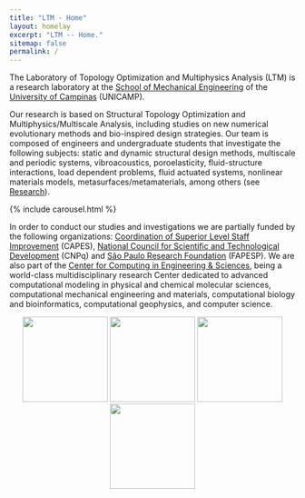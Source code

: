 ```yaml
---
title: "LTM - Home"
layout: homelay
excerpt: "LTM -- Home."
sitemap: false
permalink: /
---
```


The Laboratory of Topology Optimization and Multiphysics Analysis (LTM) is a research laboratory at the [School of Mechanical Engineering](https://www.fem.unicamp.br/index.php/pt-br/) of the [University of Campinas](https://www.unicamp.br/unicamp/) (UNICAMP). 

Our research is based on Structural Topology Optimization and Multiphysics/Multiscale Analysis, including studies on new numerical evolutionary methods and bio-inspired design strategies. Our team is composed of engineers and undergraduate students that investigate the following subjects: static and dynamic structural design methods, multiscale and periodic systems, vibroacoustics, poroelasticity, fluid-structure interactions, load dependent problems, fluid actuated systems, nonlinear materials models, metasurfaces/metamaterials, among others (see [Research](research)).


{% include carousel.html %}


In order to conduct our studies and investigations we are partially funded by the following organizations: [Coordination of Superior Level Staff Improvement](https://www.gov.br/capes/pt-br) (CAPES), [National Council for Scientific and Technological Development](https://www.gov.br/cnpq/pt-br) (CNPq) and [São Paulo Research Foundation](https://fapesp.br/) (FAPESP). We are also part of the [Center for Computing in Engineering & Sciences](https://cces.unicamp.br/), being a world-class multidisciplinary research Center dedicated to advanced computational modeling in physical and chemical molecular sciences, computational mechanical engineering and materials, computational biology and bioinformatics, computational geophysics, and computer science. 

<p align=center>
  <img src="{{ site.url }}{{ site.baseurl }}/images/ltm_logos/capes.png" style="width: 150px">
  <img src="{{ site.url }}{{ site.baseurl }}/images/ltm_logos/cnpq.jpg" style="width: 150px">
  <img src="{{ site.url }}{{ site.baseurl }}/images/ltm_logos/fapesp.jpg" style="width: 150px">
  <img src="{{ site.url }}{{ site.baseurl }}/images/ltm_logos/cces.png" style="width: 150px">
</p>